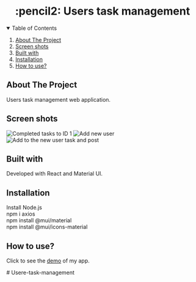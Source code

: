#  
<h1 align="center">:pencil2: Users task management </h1>
<!-- TABLE OF CONTENTS -->
<details open="open">
  <summary>Table of Contents</summary>
  <ol>
    <li><a href="#about-the-project">About The Project</a></li>
    <li><a href="#screen-shots">Screen shots</a></li>
    <li><a href="#built-with">Built with</a></li>
    <li><a href="#installation">Installation</a></li>
    <li><a href="#how-to-use">How to use?</a></li>
  </ol>
</details>

## About The Project
Users task management web application. </br>


## Screen shots
![Completed tasks to ID 1](https://github.com/yardenavraham/React-users-task-management/blob/main/‏finishedtasks.jpeg‏‏)
![Add new user](https://github.com/yardenavraham/React-users-task-management/blob/main/‏adduser.jpeg)
![Add to the new user task and post](https://github.com/yardenavraham/React-users-task-management/blob/main/newUserWithTask.jpeg)



## Built with
Developed with React and Material UI.

## Installation
Install Node.js</br>
npm i axios </br>
npm install @mui/material </br>
npm install @mui/icons-material </br>


## How to use? 
Click to see the [demo]() of my app. </br>


#   U s e r e - t a s k - m a n a g e m e n t 
 
 